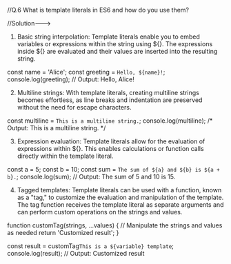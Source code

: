 //Q.6  What is template literals in ES6 and how do you use them?

//Solution--->

1. Basic string interpolation: Template literals enable you to embed variables or expressions within the string using ${}. The expressions inside ${} are evaluated and their values are inserted into the resulting string.

const name = 'Alice';
const greeting = `Hello, ${name}!`;
console.log(greeting); // Output: Hello, Alice!

2. Multiline strings: With template literals, creating multiline strings becomes effortless, as line breaks and indentation are preserved without the need for escape characters.

const multiline = 
` This is a
  multiline
  string.
`;
console.log(multiline);
/* Output:
   This is a
   multiline
   string.
*/

3. Expression evaluation: Template literals allow for the evaluation of expressions within ${}. This enables calculations or function calls directly within the template literal.

const a = 5;
const b = 10;
const sum = `The sum of ${a} and ${b} is ${a + b}.`;
console.log(sum); // Output: The sum of 5 and 10 is 15.

4. Tagged templates: Template literals can be used with a function, known as a "tag," to customize the evaluation and manipulation of the template. The tag function receives the template literal as separate arguments and can perform custom operations on the strings and values.

function customTag(strings, ...values) {
  // Manipulate the strings and values as needed
  return 'Customized result';
}

const result = customTag`This is a ${variable} template`;
console.log(result); // Output: Customized result

